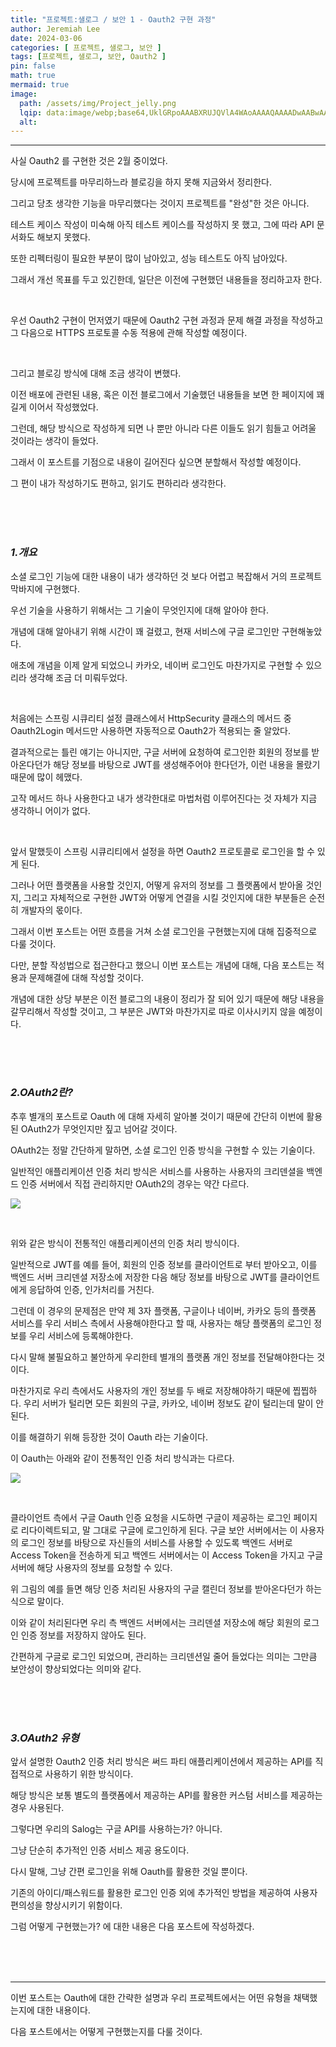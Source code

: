 ```yaml
---
title: "프로젝트:샐로그 / 보안 1 - Oauth2 구현 과정"
author: Jeremiah Lee
date: 2024-03-06
categories: [ 프로젝트, 샐로그, 보안 ]
tags: [프로젝트, 샐로그, 보안, Oauth2 ]
pin: false
math: true
mermaid: true
image: 
  path: /assets/img/Project_jelly.png
  lqip: data:image/webp;base64,UklGRpoAAABXRUJQVlA4WAoAAAAQAAAADwAABwAAQUxQSDIAAAARL0AmbZurmr57yyIiqE8oiG0bejIYEQTgqiDA9vqnsUSI6H+oAERp2HZ65qP/VIAWAFZQOCBCAAAA8AEAnQEqEAAIAAVAfCWkAALp8sF8rgRgAP7o9FDvMCkMde9PK7euH5M1m6VWoDXf2FkP3BqV0ZYbO6NA/VFIAAAA
  alt: 
---
```

***

사실 Oauth2 를 구현한 것은 2월 중이었다.

당시에 프로젝트를 마무리하느라 블로깅을 하지 못해 지금와서 정리한다.

그리고 당초 생각한 기능을 마무리했다는 것이지 프로젝트를 "완성"한 것은 아니다.

테스트 케이스 작성이 미숙해 아직 테스트 케이스를 작성하지 못 했고, 그에 따라 API 문서화도 해보지 못했다.

또한 리펙터링이 필요한 부분이 많이 남아있고, 성능 테스트도 아직 남아있다.

그래서 개선 목표를 두고 있긴한데, 일단은 이전에 구현했던 내용들을 정리하고자 한다.

<br>

우선 Oauth2 구현이 먼저였기 때문에 Oauth2 구현 과정과 문제 해결 과정을 작성하고
그 다음으로 HTTPS 프로토콜 수동 적용에 관해 작성할 예정이다.

<br>

그리고 블로깅 방식에 대해 조금 생각이 변했다.

이전 배포에 관련된 내용, 혹은 이전 블로그에서 기술했던 내용들을 보면 한 페이지에 꽤 길게 이어서 작성했었다.

그런데, 해당 방식으로 작성하게 되면 나 뿐만 아니라 다른 이들도 읽기 힘들고 어려울 것이라는 생각이 들었다.

그래서 이 포스트를 기점으로 내용이 길어진다 싶으면 분할해서 작성할 예정이다.

그 편이 내가 작성하기도 편하고, 읽기도 편하리라 생각한다.

<br>
<br>
<br>

### ***1.개요***

소셜 로그인 기능에 대한 내용이 내가 생각하던 것 보다 어렵고 복잡해서 거의 프로젝트 막바지에 구현했다.

우선 기술을 사용하기 위해서는 그 기술이 무엇인지에 대해 알아야 한다.

개념에 대해 알아내기 위해 시간이 꽤 걸렸고, 현재 서비스에 구글 로그인만 구현해놓았다.

애초에 개념을 이제 알게 되었으니 카카오, 네이버 로그인도 마찬가지로 구현할 수 있으리라 생각해 조금 더 미뤄두었다.

<br>

처음에는 스프링 시큐리티 설정 클래스에서 HttpSecurity 클래스의 메서드 중 Oauth2Login 메서드만 사용하면
자동적으로 Oauth2가 적용되는 줄 알았다.

결과적으로는 틀린 얘기는 아니지만, 구글 서버에 요청하여 로그인한 회원의 정보를 받아온다던가 해당 정보를 바탕으로
JWT를 생성해주어야 한다던가, 이런 내용을 몰랐기 때문에 많이 헤맸다.

고작 메서드 하나 사용한다고 내가 생각한대로 마법처럼 이루어진다는 것 자체가 지금 생각하니 어이가 없다.

<br>

앞서 말했듯이 스프링 시큐리티에서 설정을 하면 Oauth2 프로토콜로 로그인을 할 수 있게 된다.

그러나 어떤 플랫폼을 사용할 것인지, 어떻게 유저의 정보를 그 플랫폼에서 받아올 것인지, 그리고 자체적으로 구현한 JWT와
어떻게 연결을 시킬 것인지에 대한 부분들은 순전히 개발자의 몫이다.

그래서 이번 포스트는 어떤 흐름을 거쳐 소셜 로그인을 구현했는지에 대해 집중적으로 다룰 것이다.

다만, 분할 작성법으로 접근한다고 했으니 이번 포스트는 개념에 대해, 다음 포스트는 적용과 문제해결에 대해 작성할 것이다.

개념에 대한 상당 부분은 이전 블로그의 내용이 정리가 잘 되어 있기 때문에 해당 내용을 갈무리해서 작성할 것이고,
그 부분은 JWT와 마찬가지로 따로 이사시키지 않을 예정이다.

<br>
<br>
<br>

### ***2.OAuth2란?***

추후 별개의 포스트로 Oauth 에 대해 자세히 알아볼 것이기 때문에 간단히 이번에 활용된 OAuth2가 무엇인지만 짚고 넘어갈 것이다.

OAuth2는 정말 간단하게 말하면, 소셜 로그인 인증 방식을 구현할 수 있는 기술이다.

일반적인 애플리케이션 인증 처리 방식은 서비스를 사용하는 사용자의 크리덴셜을 백엔드 인증 서버에서 직접 관리하지만
OAuth2의 경우는 약간 다르다.

![](/assets/img/projects/salog/전통적인_애플리케이션에서_사용자의_크리덴셜을_저장하는_아키텍처.png)

<br>

위와 같은 방식이 전통적인 애플리케이션의 인증 처리 방식이다.

일반적으로 JWT를 예를 들어, 회원의 인증 정보를 클라이언트로 부터 받아오고, 이를 백엔드 서버 크리덴셜 저장소에 저장한 다음 해당 정보를 바탕으로
JWT를 클라이언트에게 응답하여 인증, 인가처리를 거친다.

그런데 이 경우의 문제점은 만약 제 3자 플랫폼, 구글이나 네이버, 카카오 등의 플랫폼 서비스를 우리 서비스 측에서 사용해야한다고 할 때,
사용자는 해당 플랫폼의 로그인 정보를 우리 서비스에 등록해야한다.

다시 말해 불필요하고 불안하게 우리한테 별개의 플랫폼 개인 정보를 전달해야한다는 것이다.

마찬가지로 우리 측에서도 사용자의 개인 정보를 두 배로 저장해야하기 때문에 찝찝하다.
우리 서버가 털리면 모든 회원의 구글, 카카오, 네이버 정보도 같이 털리는데 말이 안된다.

이를 해결하기 위해 등장한 것이 Oauth 라는 기술이다.

이 Oauth는 아래와 같이 전통적인 인증 처리 방식과는 다르다.

![](/assets/img/projects/salog/오오스_인증_방식.png)

<br>

클라이언트 측에서 구글 Oauth 인증 요청을 시도하면 구글이 제공하는 로그인 페이지로 리다이렉트되고, 말 그대로 구글에 로그인하게 된다.
구글 보안 서버에서는 이 사용자의 로그인 정보를 바탕으로 자신들의 서비스를 사용할 수 있도록 백엔드 서버로 Access Token을 전송하게 되고
백엔드 서버에서는 이 Access Token을 가지고 구글 서버에 해당 사용자의 정보를 요청할 수 있다.

위 그림의 예를 들면 해당 인증 처리된 사용자의 구글 캘린더 정보를 받아온다던가 하는 식으로 말이다.

이와 같이 처리된다면 우리 측 백엔드 서버에서는 크리덴셜 저장소에 해당 회원의 로그인 인증 정보를 저장하지 않아도 된다.

간편하게 구글로 로그인 되었으며, 관리하는 크리덴션일 줄어 들었다는 의미는 그만큼 보안성이 향상되었다는 의미와 같다.

<br>
<br>
<br>

### ***3.OAuth2 유형***

앞서 설명한 Oauth2 인증 처리 방식은 써드 파티 애플리케이션에서 제공하는 API를 직접적으로 사용하기 위한 방식이다.

해당 방식은 보통 별도의 플랫폼에서 제공하는 API를 활용한 커스텀 서비스를 제공하는 경우 사용된다.

그렇다면 우리의 Salog는 구글 API를 사용하는가? 아니다.

그냥 단순히 추가적인 인증 서비스 제공 용도이다.

다시 말해, 그냥 간편 로그인을 위해 Oauth를 활용한 것일 뿐이다.

기존의 아이디/패스워드를 활용한 로그인 인증 외에 추가적인 방법을 제공하여 사용자 편의성을 향상시키기 위함이다.

그럼 어떻게 구현했는가? 에 대한 내용은 다음 포스트에 작성하겠다.

<br>
<br>
<br>

***

이번 포스트는 Oauth에 대한 간략한 설명과 우리 프로젝트에서는 어떤 유형을 채택했는지에 대한 내용이다.

다음 포스트에서는 어떻게 구현했는지를 다룰 것이다.
